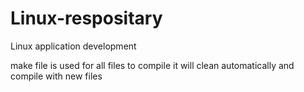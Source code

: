 # Linux-respositary
Linux application development

make file is used for all files to compile
it will clean automatically and compile with new files
